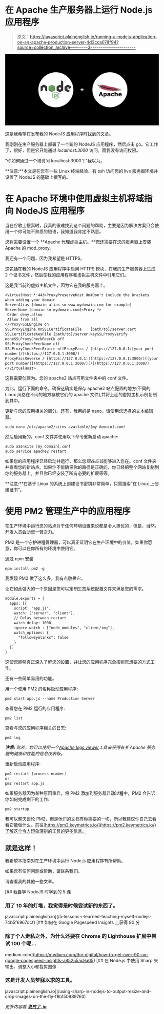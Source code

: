 # 在 Apache 生产服务器上运行 Node.js 应用程序

> 原文：<https://javascript.plainenglish.io/running-a-nodejs-application-on-an-apache-production-server-4d3cca078f94?source=collection_archive---------3----------------------->

![](img/e53007e6c76814fe6d5622474ae28927.png)

这是我希望在发布我的 NodeJS 应用程序时找到的文章。

我刚刚在生产服务器上部署了一个新的 NodeJS 应用程序，然后点击 go。它工作了，很好，但是它只能通过 *localhost:3000* 访问，而我没有访问权限。

"你如何通过一个域访问 localhost:3000？"我以为。

**注意:**本文是在您有一些 Linux 终端经验、有 ssh 访问您的 live 服务器环境并设置了 NodeJS 的基础上撰写的。

# 在 Apache 环境中使用虚拟主机将域指向 NodeJS 应用程序

当在谷歌上搜索时，我真的很难找到这个问题的帮助，主要是因为解决方案只会使用一个你可能不熟悉的短语，我知道我肯定不熟悉。

您将需要设置一个 **Apache 代理虚拟主机。**您还需要在您的服务器上安装 Apache 的 mod_proxy。

我还有一个问题，因为我希望是 HTTPS。

这包括在我的 NodeJS 应用程序中启用 HTTPS 模块，在我的生产服务器上生成 2 个证书文件，然后在我的应用程序和虚拟主机文件中引用它们。

这是我当前的虚拟主机文件，因为它在我的服务器上。

```
<VirtualHost *:443>ProxyPreserveHost On#Don't include the brackets when adding your domain
ServerAlias [domain alias so www.mydomain.com for example]
ServerName [domain so mydomain.com]<Proxy *>
 Order deny,allow
 Allow from all
</Proxy>SSLEngine on
SSLProxyEngine OnSSLCertificateFile    [path/to]/server.cert
SSLCertificateKeyFile [path/to]/server.keySSLProxyVerify noneSSLProxyCheckPeerCN off
SSLProxyCheckPeerName off
SSLProxyCheckPeerExpire offProxyPass / [https://127.0.0.1:[your port number]/](https://127.0.0.1:3000/)
ProxyPassReverse / [https://127.0.0.1:](https://127.0.0.1:3000/)[[your port number]](https://127.0.0.1:3000/)[/](https://127.0.0.1:3000/)</VirtualHost>
```

这将需要创建为。您的 apache2 站点可用文件夹中的 conf 文件。

为此，运行下面的命令，确保这确实是保存 apache2 站点配置的地方(不同的 Linux 风格在不同的地方存放它们的 apache 文件),并将上面的虚拟主机示例复制到其中。

更新与您的应用相关的部分。还有，我用的是 nano。请使用您选择的文本编辑器。

```
sudo nano /etc/apache2/sites-available/[my domain].conf
```

然后启用新的。conf 文件并使用以下命令重新启动 apache:

```
sudo a2ensite [my domain].conf
sudo service apache2 restart
```

如果您的应用程序已经启动并运行，那么您*现在应该*能够进入您在。conf 文件夹并查看您的新站点。如果你不能确保你的路径是正确的，你已经把整个网站复制到你的服务器上，并且你已经安装了所有必要的扩展等等。

**注意:**在基于 Linux 的系统上创建证书密钥非常简单，只需搜索“在 Linux 上创建证书”。

# 使用 PM2 管理生产中的应用程序

在生产环境中运行您的站点对于任何环境设置来说都是令人担忧的，但是，当然，开发人员会助您一臂之力。

PM2 是一个守护进程管理器，可以真正证明它在生产环境中的价值，如果你愿意，你可以在你所有的环境中使用它。

通过 npm 安装

```
npm install pm2 -g
```

我发现 PM2 做了这么多，我有点敬畏它。

让它如此强大的一个原因是您可以定制生态系统配置文件来满足您的需求。

```
module.exports = {
  apps: [{
    script: "app.js",
    watch: ["server", "client"],
    // Delay between restart
    watch_delay: 1000,
    ignore_watch : ["node_modules", "client/img"],
    watch_options: {
      "followSymlinks": false
    }
  }]
}
```

这使您能够真正深入了解您的设置，并让您的应用程序完全按照您想要的方式工作。

还有一些简单易用的功能。

用一个使用 PM2 的名称启动应用程序:

```
pm2 start app.js --name Production Server
```

查看您在 PM2 运行的应用程序:

```
pm2 list
```

查看与您的应用程序相关的日志:

```
pm2 log
```

***注意:*** *此外，您可以使用一个*[*Apache logs viewer*](https://www.loggly.com/solution/apache-log-analyzer/)*工具来获得有关 Apache 服务器的健康和性能的信息仪表板。*

重新启动应用程序:

```
pm2 restart [process number]
or
pm2 restart app.js
```

如果服务器因为某种原因重启，将 PM2 添加到服务器启动过程中，PM2 会告诉你如何完成剩下的工作:

```
pm2 startup
```

我可以整天谈论 PM2，但是他们的文档有你需要的一切，所以我建议你自己去看看它能做什么。前往[https://pm2.keymetrics.io/](https://pm2.keymetrics.io/)了解这个令人印象深刻的工具的更多信息。

## 就是这样！

我希望本指南对在生产环境中运行 Node.js 应用程序有所帮助。

如果您有任何问题或帮助，请联系我们。

请查看我的其他一些文章。

[](/5-lessons-i-learned-teaching-myself-nodejs-74b5f6967dcf) [## 我自学 NodeJS 时学到的 5 课

### 用了 10 年的灯堆，我觉得是时候尝试新的东西了。

javascript.plainenglish.io](/5-lessons-i-learned-teaching-myself-nodejs-74b5f6967dcf) [](https://medium.com/the-digital/how-to-get-over-90-on-google-pagespeed-insights-a85255ac9a05) [## 如何在 Google Pagespeed Insights 上获得 90 分

### 除了个人走私之外，为什么还要在 Chrome 的 Lighthouse 扩展中尝试 100 个呢…

medium.com](https://medium.com/the-digital/how-to-get-over-90-on-google-pagespeed-insights-a85255ac9a05) [](/using-sharp-in-nodejs-to-output-resize-and-crop-images-on-the-fly-f8b150989760) [## 在 Node.js 中使用 Sharp 来输出、调整大小和裁剪图像

### 这是开发人员梦寐以求的工具。

javascript.plainenglish.io](/using-sharp-in-nodejs-to-output-resize-and-crop-images-on-the-fly-f8b150989760) 

*更多内容看* [***说白了. io***](http://plainenglish.io)